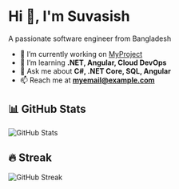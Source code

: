 # Hi 👋, I'm Suvasish  
A passionate software engineer from Bangladesh  

- 🔭 I’m currently working on [MyProject](https://github.com/myproject)  
- 🌱 I’m learning **.NET, Angular, Cloud DevOps**  
- 💬 Ask me about **C#, .NET Core, SQL, Angular**  
- 📫 Reach me at **myemail@example.com**  

## 📊 GitHub Stats
![GitHub Stats](https://github-readme-stats.vercel.app/api?username=callmenoway&show_icons=true&theme=tokyonight)

## 🔥 Streak
![GitHub Streak](https://streak-stats.demolab.com?user=callmenoway&theme=tokyonight)
